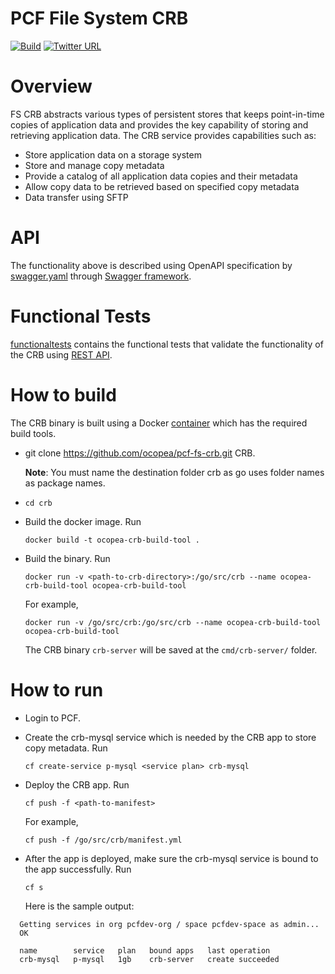 PCF File System CRB
===================
[![Build](https://travis-ci.org/ocopea/pcf-fs-crb.svg?branch=master)](https://travis-ci.org/ocopea/pcf-fs-crb) [![Twitter URL](https://img.shields.io/twitter/url/http/shields.io.svg?style=social)](https://twitter.com/ocopea)

# Overview

FS CRB abstracts various types of persistent stores that keeps point-in-time
copies of application data and provides the key capability of storing and
retrieving application data.
The CRB service provides capabilities such as:

* Store application data on a storage system
* Store and manage copy metadata
* Provide a catalog of all application data copies and their metadata
* Allow copy data to be retrieved based on specified copy metadata
* Data transfer using SFTP

# API

The functionality above is described using OpenAPI specification by [swagger.yaml](swagger.yaml) through [Swagger framework](https://swagger.io).

# Functional Tests
[functionaltests](/functionaltests) contains the functional tests that validate the functionality of the CRB using [REST API](swagger.yaml).

# How to build
The CRB binary is built using a Docker [container](Dockerfile) which has the required build tools.

* git clone https://github.com/ocopea/pcf-fs-crb.git CRB.

  **Note**: You must name the destination folder crb as go uses folder names as package names.

* `cd crb`

* Build the docker image. Run

  ```
  docker build -t ocopea-crb-build-tool .
  ```

* Build the binary. Run

  ```
  docker run -v <path-to-crb-directory>:/go/src/crb --name ocopea-crb-build-tool ocopea-crb-build-tool
  ```

  For example,
  ```
  docker run -v /go/src/crb:/go/src/crb --name ocopea-crb-build-tool ocopea-crb-build-tool
  ```

  The CRB binary `crb-server` will be saved at the `cmd/crb-server/` folder.

# How to run
* Login to PCF.
* Create the crb-mysql service which is needed by the CRB app to store copy metadata. Run
  ```
  cf create-service p-mysql <service plan> crb-mysql
  ```

* Deploy the CRB app. Run
  ```
  cf push -f <path-to-manifest>
  ```
  For example,
  ```
  cf push -f /go/src/crb/manifest.yml
  ```

* After the app is deployed, make sure the crb-mysql service is bound to the app successfully. Run
  ```
  cf s
  ```

  Here is the sample output:

```
  Getting services in org pcfdev-org / space pcfdev-space as admin...
  OK

  name        service   plan   bound apps   last operation
  crb-mysql   p-mysql   1gb    crb-server   create succeeded
```
